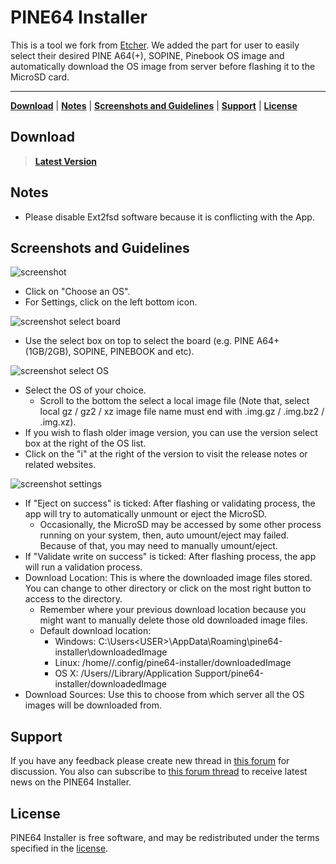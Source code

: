 PINE64 Installer
================

This is a tool we fork from [Etcher](https://etcher.io/). We added the part for user to easily select their desired PINE A64(+), SOPINE, Pinebook OS image and automatically download the OS image from server before flashing it to the MicroSD card.

***

[**Download**](#download) | [**Notes**](#notes) | [**Screenshots and Guidelines**](#screenshots-and-guidelines) | [**Support**](#support) | [**License**](#license)


## Download
> [**Latest Version**](https://github.com/pine64dev/PINE64-Installer/releases/latest)


## Notes
- Please disable Ext2fsd software because it is conflicting with the App.


## Screenshots and Guidelines
![screenshot](https://raw.githubusercontent.com/pine64dev/PINE64-Installer/master/screenshot.png)
- Click on "Choose an OS".
- For Settings, click on the left bottom icon.

![screenshot select board](https://raw.githubusercontent.com/pine64dev/PINE64-Installer/master/screenshot2.png)
- Use the select box on top to select the board (e.g. PINE A64+ (1GB/2GB), SOPINE, PINEBOOK and etc).

![screenshot select OS](https://raw.githubusercontent.com/pine64dev/PINE64-Installer/master/screenshot3.png)
- Select the OS of your choice.
	- Scroll to the bottom the select a local image file (Note that, select local gz / gz2 / xz image file name must end with .img.gz / .img.bz2 / .img.xz).
- If you wish to flash older image version, you can use the version select box at the right of the OS list.
- Click on the "i" at the right of the version to visit the release notes or related websites.

![screenshot settings](https://raw.githubusercontent.com/pine64dev/PINE64-Installer/master/screenshot4.png)
- If "Eject on success" is ticked: After flashing or validating process, the app will try to automatically unmount or eject the MicroSD.
  - Occasionally, the MicroSD may be accessed by some other process running on your system, then, auto umount/eject may failed. Because of that, you may need to manually umount/eject.
- If "Validate write on success" is ticked: After flashing process, the app will run a validation process.
- Download Location: This is where the downloaded image files stored. You can change to other directory or click on the most right button to access to the directory.
  - Remember where your previous download location because you might want to manually delete those old downloaded image files.
  - Default download location:
    - Windows: C:\Users\<USER>\AppData\Roaming\pine64-installer\downloadedImage
    - Linux: /home/<USER>/.config/pine64-installer/downloadedImage
    - OS X: /Users/<USER>/Library/Application Support/pine64-installer/downloadedImage
- Download Sources: Use this to choose from which server all the OS images will be downloaded from.


## Support
If you have any feedback please create new thread in [this forum](https://forum.pine64.org/forumdisplay.php?fid=21) for discussion. You also can subscribe to [this forum thread](https://forum.pine64.org/showthread.php?tid=4481) to receive latest news on the PINE64 Installer.


## License
PINE64 Installer is free software, and may be redistributed under the terms specified in the [license](https://github.com/pine64dev/PINE64-Installer/blob/master/LICENSE).
